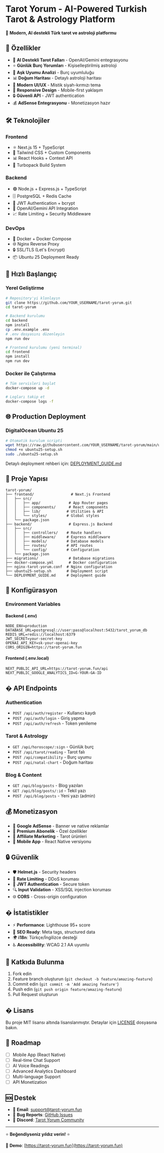 # Tarot Yorum - AI-Powered Turkish Tarot & Astrology Platform

🔮 **Modern, AI destekli Türk tarot ve astroloji platformu**

## 🌟 Özellikler

- 🤖 **AI Destekli Tarot Falları** - OpenAI/Gemini entegrasyonu
- ⭐ **Günlük Burç Yorumları** - Kişiselleştirilmiş astroloji
- 💝 **Aşk Uyumu Analizi** - Burç uyumluluğu
- 📊 **Doğum Haritası** - Detaylı astroloji haritası
- 🎨 **Modern UI/UX** - Mistik siyah-kırmızı tema
- 📱 **Responsive Design** - Mobile-first yaklaşım
- 🔒 **Güvenli API** - JWT authentication
- 💰 **AdSense Entegrasyonu** - Monetizasyon hazır

## 🛠️ Teknolojiler

### Frontend
- ⚛️ Next.js 15 + TypeScript
- 🎨 Tailwind CSS + Custom Components
- 📊 React Hooks + Context API
- 🚀 Turbopack Build System

### Backend
- 🟢 Node.js + Express.js + TypeScript
- 🗄️ PostgreSQL + Redis Cache
- 🔐 JWT Authentication + bcrypt
- 🤖 OpenAI/Gemini API Integration
- 📈 Rate Limiting + Security Middleware

### DevOps
- 🐳 Docker + Docker Compose
- 🌐 Nginx Reverse Proxy
- 🔒 SSL/TLS (Let's Encrypt)
- 📦 Ubuntu 25 Deployment Ready

## 🚀 Hızlı Başlangıç

### Yerel Geliştirme

```bash
# Repository'yi klonlayın
git clone https://github.com/YOUR_USERNAME/tarot-yorum.git
cd tarot-yorum

# Backend kurulumu
cd backend
npm install
cp .env.example .env
# .env dosyasını düzenleyin
npm run dev

# Frontend kurulumu (yeni terminal)
cd frontend
npm install
npm run dev
```

### Docker ile Çalıştırma

```bash
# Tüm servisleri başlat
docker-compose up -d

# Logları takip et
docker-compose logs -f
```

## 🌐 Production Deployment

### DigitalOcean Ubuntu 25

```bash
# Otomatik kurulum scripti
wget https://raw.githubusercontent.com/YOUR_USERNAME/tarot-yorum/main/ubuntu25-setup.sh
chmod +x ubuntu25-setup.sh
sudo ./ubuntu25-setup.sh
```

Detaylı deployment rehberi için: [DEPLOYMENT_GUIDE.md](./DEPLOYMENT_GUIDE.md)

## 📁 Proje Yapısı

```
tarot-yorum/
├── frontend/                 # Next.js Frontend
│   ├── src/
│   │   ├── app/             # App Router pages
│   │   ├── components/      # React components
│   │   ├── lib/            # Utilities & API
│   │   └── styles/         # Global styles
│   └── package.json
├── backend/                 # Express.js Backend
│   ├── src/
│   │   ├── controllers/    # Route handlers
│   │   ├── middleware/     # Express middleware
│   │   ├── models/         # Database models
│   │   ├── routes/         # API routes
│   │   └── config/         # Configuration
│   └── package.json
├── migrations/              # Database migrations
├── docker-compose.yml       # Docker configuration
├── nginx-tarot-yorum.conf  # Nginx configuration
├── ubuntu25-setup.sh       # Deployment script
└── DEPLOYMENT_GUIDE.md     # Deployment guide
```

## 🔧 Konfigürasyon

### Environment Variables

#### Backend (.env)
```env
NODE_ENV=production
DATABASE_URL=postgresql://user:pass@localhost:5432/tarot_yorum_db
REDIS_URL=redis://localhost:6379
JWT_SECRET=your-secret-key
OPENAI_API_KEY=sk-your-openai-key
CORS_ORIGIN=https://tarot-yorum.fun
```

#### Frontend (.env.local)
```env
NEXT_PUBLIC_API_URL=https://tarot-yorum.fun/api
NEXT_PUBLIC_GOOGLE_ANALYTICS_ID=G-YOUR-GA-ID
```

## � API Endpoints

### Authentication
- `POST /api/auth/register` - Kullanıcı kaydı
- `POST /api/auth/login` - Giriş yapma
- `POST /api/auth/refresh` - Token yenileme

### Tarot & Astrology
- `GET /api/horoscope/:sign` - Günlük burç
- `POST /api/tarot/reading` - Tarot falı
- `POST /api/compatibility` - Burç uyumu
- `POST /api/natal-chart` - Doğum haritası

### Blog & Content
- `GET /api/blog/posts` - Blog yazıları
- `GET /api/blog/posts/:id` - Tekil yazı
- `POST /api/blog/posts` - Yeni yazı (admin)

## 💰 Monetizasyon

- 🎯 **Google AdSense** - Banner ve native reklamlar
- 💎 **Premium Abonelik** - Özel özellikler
- 🎁 **Affiliate Marketing** - Tarot ürünleri
- 📱 **Mobile App** - React Native versiyonu

## 🔒 Güvenlik

- 🛡️ **Helmet.js** - Security headers
- 🚦 **Rate Limiting** - DDoS koruması
- 🔐 **JWT Authentication** - Secure token
- 🔍 **Input Validation** - XSS/SQL injection koruması
- 🌐 **CORS** - Cross-origin configuration

## � İstatistikler

- ⚡ **Performance**: Lighthouse 95+ score
- 📱 **SEO Ready**: Meta tags, structured data
- 🌍 **i18n**: Türkçe/İngilizce desteği
- ♿ **Accessibility**: WCAG 2.1 AA uyumlu

## 🤝 Katkıda Bulunma

1. Fork edin
2. Feature branch oluşturun (`git checkout -b feature/amazing-feature`)
3. Commit edin (`git commit -m 'Add amazing feature'`)
4. Push edin (`git push origin feature/amazing-feature`)
5. Pull Request oluşturun

## � Lisans

Bu proje MIT lisansı altında lisanslanmıştır. Detaylar için [LICENSE](LICENSE) dosyasına bakın.

## 🎯 Roadmap

- [ ] Mobile App (React Native)
- [ ] Real-time Chat Support
- [ ] AI Voice Readings
- [ ] Advanced Analytics Dashboard
- [ ] Multi-language Support
- [ ] API Monetization

## 🆘 Destek

- 📧 **Email**: support@tarot-yorum.fun
- 🐛 **Bug Reports**: [GitHub Issues](https://github.com/YOUR_USERNAME/tarot-yorum/issues)
- 💬 **Discord**: [Tarot Yorum Community](https://discord.gg/tarot-yorum)

---

⭐ **Beğendiyseniz yıldız verin!** ⭐

🔮 **Demo**: [https://tarot-yorum.fun](https://tarot-yorum.fun)